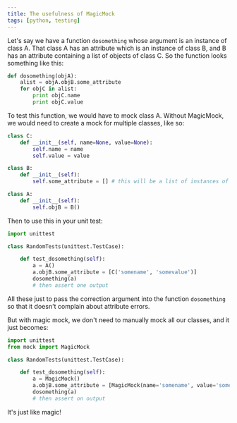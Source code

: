 ```yaml
---
title: The usefulness of MagicMock
tags: [python, testing]
---
```



Let's say we have a function `dosomething` whose argument is an instance of class A. That class A has an attribute which is an instance of class B, and B has an attribute containing a list of objects of class C. So the function looks something like this:

```python
def dosomething(objA):
    alist = objA.objB.some_attribute
    for objC in alist:
        print objC.name
        print objC.value
```

To test this function, we would have to mock class A. Without MagicMock, we would need to create a mock for multiple classes, like so:

```python
class C:
    def __init__(self, name=None, value=None):
        self.name = name
        self.value = value

class B:
    def __init__(self):
        self.some_attribute = [] # this will be a list of instances of class C

class A:
    def __init__(self):
        self.objB = B()

```

Then to use this in your unit test:

```python
import unittest

class RandomTests(unittest.TestCase):

    def test_dosomething(self):
        a = A()
        a.objB.some_attribute = [C('somename', 'somevalue')]
        dosomething(a)
        # then assert one output
```

All these just to pass the correction argument into the function `dosomething` so that it doesn't complain about attribute errors. 

But with magic mock, we don't need to manually mock all our classes, and it just becomes:

```python
import unittest
from mock import MagicMock

class RandomTests(unittest.TestCase):

    def test_dosomething(self):
        a = MagicMock()
        a.objB.some_attribute = [MagicMock(name='somename', value='somevalue')]
        dosomething(a)
        # then assert on output
```

It's just like magic!